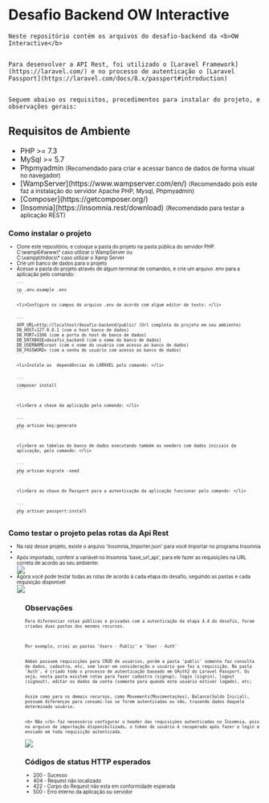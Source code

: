 # Desafio Backend OW Interactive

    Neste repositório contém os arquivos do desafio-backend da <b>OW Interactive</b>


    Para desenvolver a API Rest, foi utilizado o [Laravel Framework](https://laravel.com/) e no processo de autenticação o [Laravel Passport](https://laravel.com/docs/8.x/passport#introduction) 


    Seguem abaixo os requisitos, procedimentos para instalar do projeto, e observações gerais:


## Requisitos de Ambiente

<ul>
    <li>PHP >= 7.3</li>
    <li>MySql >= 5.7</li>
    <li>Phpmyadmin <small>(Recomendado para criar e acessar banco de dados de forma visual no navegador)</small></li>
    <li>[WampServer](https://www.wampserver.com/en/) <small>(Recomendado pois este faz a instalação do servidor Apache PHP, Mysql, Phpmyadmin)</small></li>
    <li>[Composer](https://getcomposer.org/)</li>
    <li>[Insomnia](https://insomnia.rest/download) <small>(Recomendado para testar a aplicação REST)<small></li>
</ul>

## Como instalar o projeto 

<ul>
    <li>Clone este repositório, e coloque a pasta do projeto na pasta pública do servidor PHP. <br>C:\wamp64\www\* caso utilizar o WampServer ou <br>C:\xampp\htdocs\* caso utilizar o Xamp Server</li>
    <li>Crie um banco de dados para o projeto</li>
    <li>Acesse a pasta do projeto através de algum terminal de comandos, e crie um arquivo .env para a aplicação pelo comando: </li>
        
    ```
    cp .env.example .env
    ```

    <li>Configure os campos do arquivo .env de acordo com algum editor de texto: </li>


    ```
    APP_URL=http://localhost/desafio-backend/public/ (Url completa do projeto em seu ambiente)
    DB_HOST=127.0.0.1 (com o host banco de dados)
    DB_PORT=3306 (com a porta do host do banco de dados)
    DB_DATABASE=desafio_backend (com o nome do banco de dados)
    DB_USERNAME=root (com o nome do usuário com acesso ao banco de dados) 
    DB_PASSWORD= (com a senha do usuário com acesso ao banco de dados) 
    ```
    
    <li>Instale as  dependências do LARAVEL pelo comando: </li>
    
    
    ```
    composer install
    ```
    
    
    <li>Gere a chave da aplicação pelo comando: </li>
    
    
    ```
    php artisan key:generate
    ```
    
    
    <li>Gere as tabelas do banco de dados executando também as seeders com dados iniciais da aplicação, pelo comando: </li>
    
    
    ```
    php artisan migrate -seed
    ```
    
    
    <li>Gere as chave do Passport para a autenticação da aplicação funcionar pelo comando: </li>
    
    
    ```
    php artisan passport:install
    ```
    
</ul> 

## Como testar o projeto pelas rotas da Api Rest 

<ul>
    <li>Na raiz desse projeto, existe o arquivo 'Insomnia_Importer.json' para você importar no programa Insomnia<li>
    <li>Após importado, conferir a variável no Insomnia 'base_url_api', para ele fazer as requisições na URL correta de acordo ao seu ambiente:</li>
    <img src="/public/assets/1.PNG">
    <li>Agora você pode testar todas as rotas de acordo à cada etapa do desafio, seguindo as pastas e cada requisição disponível</li>
    <img src="/public/assets/2.PNG">
<ul>

## Observações

    Para diferenciar rotas públicas e privadas com a autenticação da etapa 4.4 do desafio, foram criadas duas pastas dos mesmos recursos. 
    


    Por exemplo, criei as pastas 'Users - Public' e 'User - Auth'


    Ambas possuem requisições para CRUD de usuários, porém a pasta 'public' somente faz consulta de dados, cadastra, etc, sem levar em consideração o usuário que faz a requisição. Na pasta 'Auth', é criado todo o processo de autenticação baseado em OAuth2 do Laravel Passport. Ou seja, nesta pasta existem rotas para fazer cadastro (signup), login (signin), logout (signout), editar os dados da conta (somente para quando este usuário estiver logado), etc;


    Assim como para os demais recursos, como Movements(Movimentações), Balance(Saldo Inicial), possuem diferenças para consumi-las se forem autenticadas ou não, trazendo dados daquele determinado usuário.


    <b> Não </b> faz necessário configurar o header das requisições autenticadas no Insomnia, pois no arquivo de importação disponibilizado, o token do usuário é recuperado após fazer o login e enviado em toda requisição autenticada.


<img src="/public/assets/3.PNG">


## Códigos de status HTTP esperados 
<ul>
    <li>200 - Sucesso</li>
    <li>404 - Request não localizado</li>
    <li>422 - Corpo do Request não esta em conformidade esperada</li>
    <li>500 - Erro interno da aplicação ou servidor</li>
</ul>

